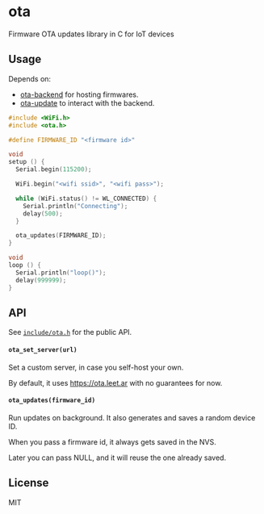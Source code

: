 # ota

Firmware OTA updates library in C for IoT devices

## Usage

Depends on:

- [ota-backend](https://github.com/lukks/ota-backend) for hosting firmwares.
- [ota-update](https://github.com/lukks/ota-update) to interact with the backend.

```c
#include <WiFi.h>
#include <ota.h>

#define FIRMWARE_ID "<firmware id>"

void
setup () {
  Serial.begin(115200);

  WiFi.begin("<wifi ssid>", "<wifi pass>");

  while (WiFi.status() != WL_CONNECTED) {
    Serial.println("Connecting");
    delay(500);
  }

  ota_updates(FIRMWARE_ID);
}

void
loop () {
  Serial.println("loop()");
  delay(999999);
}
```

## API

See [`include/ota.h`](include/ota.h) for the public API.

#### `ota_set_server(url)`

Set a custom server, in case you self-host your own.

By default, it uses https://ota.leet.ar with no guarantees for now.

#### `ota_updates(firmware_id)`

Run updates on background. It also generates and saves a random device ID.

When you pass a firmware id, it always gets saved in the NVS.

Later you can pass NULL, and it will reuse the one already saved.

## License

MIT

